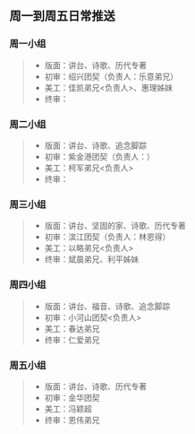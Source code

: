 ## 周一到周五日常推送

### 周一小组
>*	版面：讲台、诗歌、历代专著
>*	初审：绍兴团契（负责人：乐意弟兄）
>*	美工：佳凯弟兄<负责人>、惠理姊妹
>*	终审：

### 周二小组
>*	版面：讲台、诗歌、追念脚踪
>*	初审：紫金港团契（负责人：）
>*	美工：柯军弟兄<负责人>
>*	终审：

### 周三小组
>*	版面：讲台、坚固的家、诗歌、历代专著
>*	初审：滨江团契（负责人：林恩得）
>*	美工：以略弟兄<负责人>
>*	终审：斌晨弟兄、利平姊妹

### 周四小组
>*	版面：讲台、福音、诗歌、追念脚踪
>*	初审：小河山团契<负责人>
>*	美工：春达弟兄
>*	终审：仁爱弟兄

### 周五小组
>*	版面：讲台、诗歌、历代专著
>*	初审：金华团契
>*	美工：冯颖超
>*	终审：恩伟弟兄

